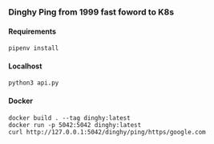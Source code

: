 ### Dinghy Ping from 1999 fast foword to K8s

#### Requirements

```pipenv install```

#### Localhost

```python3 api.py```


#### Docker

```
docker build . --tag dinghy:latest
docker run -p 5042:5042 dinghy:latest
curl http://127.0.0.1:5042/dinghy/ping/https/google.com
```
